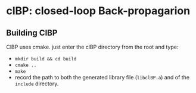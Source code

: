 # clBP: closed-loop Back-propagarion





## Building ClBP
ClBP uses cmake. just enter the clBP directory from the root and type:
- ``mkdir build && cd build``
- ``cmake ..``
- ``make``
- record the path to both the generated library file (``libclBP.a``) and of the ``include`` directory.
